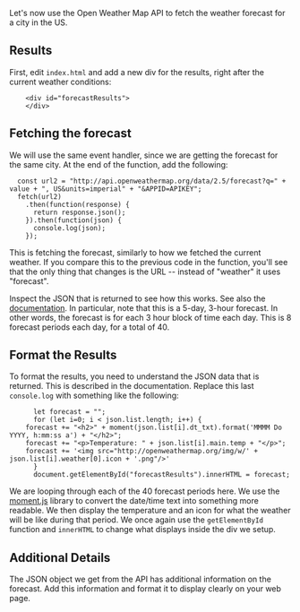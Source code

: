 Let's now use the Open Weather Map API to fetch the weather forecast for a city in the US.

## Results

First, edit `index.html` and add a new div for the results, right after the current weather conditions:

```
	<div id="forecastResults">
	</div>
```

## Fetching the forecast

We will use the same event handler, since we are getting the forecast for the same city. At the end of the function, add the following:

```
  const url2 = "http://api.openweathermap.org/data/2.5/forecast?q=" + value + ", US&units=imperial" + "&APPID=APIKEY";
  fetch(url2)
    .then(function(response) {
      return response.json();
    }).then(function(json) {
      console.log(json);
    });
```

This is fetching the forecast, similarly to how we fetched the current weather. If you compare this to the previous code in the function, you'll see that the only thing that changes is the URL -- instead of "weather" it uses "forecast".

Inspect the JSON that is returned to see how this works. See also the [documentation](https://openweathermap.org/forecast5). In particular, note that this is a 5-day, 3-hour forecast. In other words, the forecast is for each 3 hour block of time each day. This is 8 forecast periods each day, for a total of 40.

## Format the Results

To format the results, you need to understand the JSON data that is returned. This is described in the documentation. Replace this last `console.log` with something like the following:

```
      let forecast = "";
      for (let i=0; i < json.list.length; i++) {
	forecast += "<h2>" + moment(json.list[i].dt_txt).format('MMMM Do YYYY, h:mm:ss a') + "</h2>";
	forecast += "<p>Temperature: " + json.list[i].main.temp + "</p>";
	forecast += '<img src="http://openweathermap.org/img/w/' + json.list[i].weather[0].icon + '.png"/>'
      }
      document.getElementById("forecastResults").innerHTML = forecast;
```

We are looping through each of the 40 forecast periods here. We use the [moment.js](https://momentjs.com/) library to convert the date/time text into something more readable. We then display the temperature and an icon for what the weather will be like during that period. We once again use the `getElementById` function and `innerHTML` to change what displays inside the div we setup.

## Additional Details

The JSON object we get from the API has additional information on the forecast. Add this information and format it to display clearly on your web page.
```

